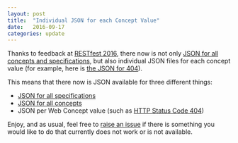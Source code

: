 ```yaml
---
layout: post
title:  "Individual JSON for each Concept Value"
date:   2016-09-17
categories: update
---
```


Thanks to feedback at [RESTfest 2016](https://2016.restfest.org/us/), there now is not only [JSON for all concepts and specifications](/update/2016/09/04/json-specs.html), but also individual JSON files for each concept value (for example, here is [the JSON for 404](/concepts/http-status-code/404.json)).

This means that there now is JSON available for three different things:

* [JSON for all specifications](/specs/specs.json)
* [JSON for all concepts](/concepts/concepts.json)
* JSON per Web Concept value (such as [HTTP Status Code 404](/concepts/http-status-code/404.json))

Enjoy, and as usual, feel free to [raise an issue](https://github.com/dret/webconcepts/issues) if there is something you would like to do that currently does not work or is not available.
